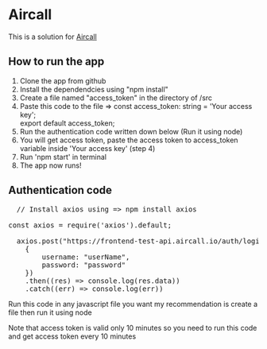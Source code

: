 <h1>Aircall</h1>
<p>This is a solution for <a href="https://github.com/aircall/frontend-hiring-test">Aircall</a></p>

<h2>How to run the app</h2>

<ol>
  <li>Clone the app from github</li>
  <li>Install the dependendcies using "npm install"</li>
  <li>Create a file named "access_token" in the directory of /src</li>
  <li>
    Paste this code to the file => const access_token: string = 'Your access key'; <br>
    export default access_token;
  </li>
  <li>Run the authentication code written down below (Run it using node)</li>
  <li>You will get access token, paste the access token to access_token variable inside 'Your access key' (step 4)</li>
  <li>Run 'npm start' in terminal</li>
  <li>The app now runs!</li>
</ol>

<h2>Authentication code</h2>

<pre>
  // Install axios using => npm install axios
  
const axios = require('axios').default;

  axios.post("https://frontend-test-api.aircall.io/auth/login",
    {
        username: "userName",
        password: "password"
    })
    .then((res) => console.log(res.data))
    .catch((err) => console.log(err))
</pre>
<p>Run this code in any javascript file you want my recommendation is create a file then run it using node</p>
<p>Note that access token is valid only 10 minutes so you need to run this code and get access token every 10 minutes</p>
